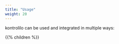 ```yaml
---
title: "Usage"
weight: 20
---
```


kontrolilo can be used and integrated in multiple ways:

{{% children  %}}
